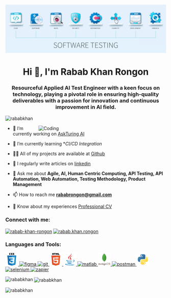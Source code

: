 ![logo](https://github.com/obaidsajjad-SQA-Engineer/obaidsajjad-SQA-Engineer/blob/main/sqa-manual-automatic-functional-and-regression-testing.png)

<h1 align="center">Hi 👋, I'm Rabab Khan Rongon</h1>
<h3 align="center">Resourceful Applied AI Test Engineer with a keen focus on technology, playing a pivotal role in ensuring high-quality deliverables with a passion for innovation and continuous improvement in AI field.</h3>
<p align="left"> <img src="https://komarev.com/ghpvc/?username=rababkhan&label=Profile%20views&color=0e75b6&style=flat" alt="rababkhan" /> </p>
<img align="right" alt="Coding" width="400" src="https://cdn.dribbble.com/users/1162077/screenshots/3848914/programmer.gif">

- 🔭 I’m currently working on [AskTuring AI](https://askturing.ai/)

- 🌱 I’m currently learning **CI/CD Integration*

- 👨‍💻 All of my projects are available at [Github](https://github.com/RababKhan)

- 📝 I regularly write articles on [linkedin](https://www.linkedin.com/in/rabab-khan-rongon)

- 💬 Ask me about **Agile, AI, Human Centric Computing, API Testing, API Automation, Web Automation, Testing Methodology, Product Management**

- 📫 How to reach me **rababrongon@gmail.com**

- 📄 Know about my experiences [Professional CV](https://drive.google.com/file/d/1nPCt6R9bGTBMj_3R2q5I9oDaz5LiRKZ9/view?usp=sharing)

<h3 align="left">Connect with me:</h3>
<p align="left">
<a href="https://linkedin.com/in/rabab-khan-rongon" target="blank"><img align="center" src="https://raw.githubusercontent.com/rahuldkjain/github-profile-readme-generator/master/src/images/icons/Social/linked-in-alt.svg" alt="rabab-khan-rongon" height="30" width="40" /></a>
<a href="https://fb.com/rabab.khan.rongon" target="blank"><img align="center" src="https://raw.githubusercontent.com/rahuldkjain/github-profile-readme-generator/master/src/images/icons/Social/facebook.svg" alt="rabab.khan.rongon" height="30" width="40" /></a>
</p>

<h3 align="left">Languages and Tools:</h3>
<p align="left"> <a href="https://www.w3schools.com/css/" target="_blank" rel="noreferrer"> <img src="https://raw.githubusercontent.com/devicons/devicon/master/icons/css3/css3-original-wordmark.svg" alt="css3" width="40" height="40"/> </a> <a href="https://www.figma.com/" target="_blank" rel="noreferrer"> <img src="https://www.vectorlogo.zone/logos/figma/figma-icon.svg" alt="figma" width="40" height="40"/> </a> <a href="https://git-scm.com/" target="_blank" rel="noreferrer"> <img src="https://www.vectorlogo.zone/logos/git-scm/git-scm-icon.svg" alt="git" width="40" height="40"/> </a> <a href="https://www.w3.org/html/" target="_blank" rel="noreferrer"> <img src="https://raw.githubusercontent.com/devicons/devicon/master/icons/html5/html5-original-wordmark.svg" alt="html5" width="40" height="40"/> </a> <a href="https://www.java.com" target="_blank" rel="noreferrer"> <img src="https://raw.githubusercontent.com/devicons/devicon/master/icons/java/java-original.svg" alt="java" width="40" height="40"/> </a> <a href="https://www.mathworks.com/" target="_blank" rel="noreferrer"> <img src="https://upload.wikimedia.org/wikipedia/commons/2/21/Matlab_Logo.png" alt="matlab" width="40" height="40"/> </a> <a href="https://www.mongodb.com/" target="_blank" rel="noreferrer"> <img src="https://raw.githubusercontent.com/devicons/devicon/master/icons/mongodb/mongodb-original-wordmark.svg" alt="mongodb" width="40" height="40"/> </a> <a href="https://postman.com" target="_blank" rel="noreferrer"> <img src="https://www.vectorlogo.zone/logos/getpostman/getpostman-icon.svg" alt="postman" width="40" height="40"/> </a> <a href="https://www.python.org" target="_blank" rel="noreferrer"> <img src="https://raw.githubusercontent.com/devicons/devicon/master/icons/python/python-original.svg" alt="python" width="40" height="40"/> </a> <a href="https://www.selenium.dev" target="_blank" rel="noreferrer"> <img src="https://raw.githubusercontent.com/detain/svg-logos/780f25886640cef088af994181646db2f6b1a3f8/svg/selenium-logo.svg" alt="selenium" width="40" height="40"/> </a> <a href="https://zapier.com" target="_blank" rel="noreferrer"> <img src="https://www.vectorlogo.zone/logos/zapier/zapier-icon.svg" alt="zapier" width="40" height="40"/> </a> </p>

<p><img align="left" src="https://github-readme-stats.vercel.app/api/top-langs?username=rababkhan&show_icons=true&locale=en&layout=compact" alt="rababkhan" /></p>

<p>&nbsp;<img align="center" src="https://github-readme-stats.vercel.app/api?username=rababkhan&show_icons=true&locale=en" alt="rababkhan" /></p>

<p><img align="center" src="https://github-readme-streak-stats.herokuapp.com/?user=rababkhan&" alt="rababkhan" /></p>
